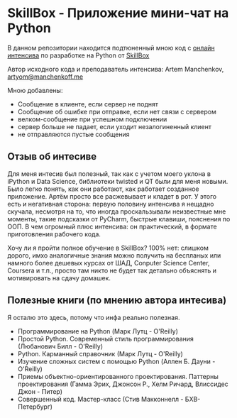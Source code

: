 # SkillBox - Приложение мини-чат на Python

В данном репозитории находится подтюненный мною код с 
[онлайн интенсива](https://webinar.skillbox.ru/messenger-python/) по разработке на Python от [SkillBox](https://skillbox.ru) 

Автор исходного кода и преподаватель интенсива: Artem Manchenkov, artyom@manchenkoff.me

Мною добавлены:
- Сообщение в клиенте, если сервер не поднят
- Сообщение об ошибке при отправке, если нет связи с сервером
- велком-сообщение при успешном подключении
- сервер больше не падает, если уходит незалогиненный клиент
- не отправляются пустые сообщения

## Отзыв об интесиве
Для меня интесив был полезный, так как с учетом моего уклона в iPython и Data Science, библиотеки twisted и QT были для меня новыми.
Было легко понять, как они работают, как работает созданное приложение. 
Артём просто все расжевывает и кладет в рот. 
У этого есть и негативная сторона: первую половину интенсива я нещадно скучала,
несмотря на то, что иногда проскальзывали неизвестные мне моменты, такие подсказки от PyCharm,
быстрые клавиши, пояснения по ООП.
В чем огромный плюс интенсива: он практический, в формате приготовления рабочего кода.

Хочу ли я пройти полное обучение в SkillBox? 100% нет: слишком дорого, 
имхо аналогичные знания можно получить на беспланых или намного более дешевых курсах от ШАД, Conputer Science Center, Coursera и т.п.,
просто там никто не будет так детально объяснять и мотивировать на сдачу домашек.


## Полезные книги (по мнению автора интесива)
Я осталю это здесь, потому что инфа реально полезная.
- Программирование на Python (Марк Лутц - O'Reilly)
- Простой Python. Современный стиль программирования (Любанович Билл - O'Reilly)
- Python. Карманный справочник (Марк Лутц - O'Reilly)
- Изучение сложных систем с помощью Python (Аллен Б. Дауни - O'Reilly)
- Приемы объектно-ориентированного проектирования. Паттерны проектирования (Гамма Эрих, Джонсон Р., Хелм Ричард, Влиссидес Джон - Питер)
- Совершенный код. Мастер-класс (Стив Макконнелл - БХВ-Петербург)
